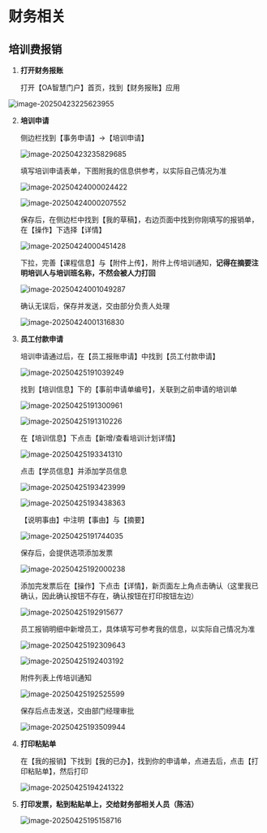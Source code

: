 # 财务相关

## 培训费报销

1. **打开财务报账**

   打开【OA智慧门户】首页，找到【财务报账】应用

![image-20250423225623955](https://cu-chrybible.oss-cn-beijing.aliyuncs.com/res/image-20250423225623955.png)

2. **培训申请**

   侧边栏找到【事务申请】->【培训申请】

   ![image-20250423235829685](https://cu-chrybible.oss-cn-beijing.aliyuncs.com/res/image-20250423235829685.png)

   填写培训申请表单，下图附我的信息供参考，以实际自己情况为准

   ![image-20250424000024422](https://cu-chrybible.oss-cn-beijing.aliyuncs.com/res/image-20250424000024422.png)

   ![image-20250424000207552](https://cu-chrybible.oss-cn-beijing.aliyuncs.com/res/image-20250424000207552.png)

   保存后，在侧边栏中找到【我的草稿】，右边页面中找到你刚填写的报销单，在【操作】下选择【详情】

   ![image-20250424000451428](https://cu-chrybible.oss-cn-beijing.aliyuncs.com/res/image-20250424000451428.png)

   下拉，完善【课程信息】与【附件上传】，附件上传培训通知，**记得在摘要注明培训人与培训班名称，不然会被人力打回**

   ![image-20250424001049287](https://cu-chrybible.oss-cn-beijing.aliyuncs.com/res/image-20250424001049287.png)

   确认无误后，保存并发送，交由部分负责人处理

   ![image-20250424001316830](https://cu-chrybible.oss-cn-beijing.aliyuncs.com/res/image-20250424001316830.png)

3. **员工付款申请**

   培训申请通过后，在【员工报账申请】中找到【员工付款申请】

   ![image-20250425191039249](https://cu-chrybible.oss-cn-beijing.aliyuncs.com/res/image-20250425191039249.png)

   找到【培训信息】下的【事前申请单编号】，关联到之前申请的培训单

   ![image-20250425191300961](https://cu-chrybible.oss-cn-beijing.aliyuncs.com/res/image-20250425191300961.png)

   ![image-20250425191310226](https://cu-chrybible.oss-cn-beijing.aliyuncs.com/res/image-20250425191310226.png)

   在【培训信息】下点击【新增/查看培训计划详情】

   ![image-20250425193341310](https://cu-chrybible.oss-cn-beijing.aliyuncs.com/res/image-20250425193341310.png)

   点击【学员信息】并添加学员信息

   ![image-20250425193423999](https://cu-chrybible.oss-cn-beijing.aliyuncs.com/res/image-20250425193423999.png)

   ![image-20250425193438363](https://cu-chrybible.oss-cn-beijing.aliyuncs.com/res/image-20250425193438363.png)

   【说明事由】中注明【事由】与【摘要】

   ![image-20250425191744035](https://cu-chrybible.oss-cn-beijing.aliyuncs.com/res/image-20250425191744035.png)

   保存后，会提供选项添加发票

   ![image-20250425192000238](https://cu-chrybible.oss-cn-beijing.aliyuncs.com/res/image-20250425192000238.png)

   添加完发票后在【操作】下点击【详情】，新页面左上角点击确认（这里我已确认，因此确认按钮不存在，确认按钮在打印按钮左边）

   ![image-20250425192915677](https://cu-chrybible.oss-cn-beijing.aliyuncs.com/res/image-20250425192915677.png)

   员工报销明细中新增员工，具体填写可参考我的信息，以实际自己情况为准

   ![image-20250425192309643](https://cu-chrybible.oss-cn-beijing.aliyuncs.com/res/image-20250425192309643.png)

   ![image-20250425192403192](https://cu-chrybible.oss-cn-beijing.aliyuncs.com/res/image-20250425192403192.png)

   附件列表上传培训通知

   ![image-20250425192525599](https://cu-chrybible.oss-cn-beijing.aliyuncs.com/res/image-20250425192525599.png)

   保存后点击发送，交由部门经理审批

   ![image-20250425193509944](https://cu-chrybible.oss-cn-beijing.aliyuncs.com/res/image-20250425193509944.png)

4. **打印粘贴单**

   在【我的报销】下找到【我的已办】，找到你的申请单，点进去后，点击【打印粘贴单】，然后打印

   ![image-20250425194241322](https://cu-chrybible.oss-cn-beijing.aliyuncs.com/res/image-20250425194241322.png)

5. **打印发票，粘到粘贴单上，交给财务部相关人员（陈洁）**

   ![image-20250425195158716](https://cu-chrybible.oss-cn-beijing.aliyuncs.com/res/image-20250425195158716.png)



